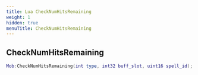 ```yaml
---
title: Lua CheckNumHitsRemaining
weight: 1
hidden: true
menuTitle: CheckNumHitsRemaining
---
```

## CheckNumHitsRemaining
```lua
Mob:CheckNumHitsRemaining(int type, int32 buff_slot, uint16 spell_id); -- void
```